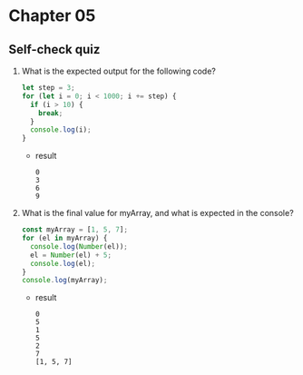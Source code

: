 # Chapter 05

## Self-check quiz

1. What is the expected output for the following code?

   ```js
   let step = 3;
   for (let i = 0; i < 1000; i += step) {
     if (i > 10) {
       break;
     }
     console.log(i);
   }
   ```

   - result

     ```
     0
     3
     6
     9
     ```

2. What is the final value for myArray, and what is expected in the console?

   ```js
   const myArray = [1, 5, 7];
   for (el in myArray) {
     console.log(Number(el));
     el = Number(el) + 5;
     console.log(el);
   }
   console.log(myArray);
   ```

   - result

     ```
     0
     5
     1
     5
     2
     7
     [1, 5, 7]
     ```
